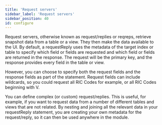 ```yaml
---
title: 'Request servers'
sidebar_label: 'Request servers'
sidebar_position: 40
id: configure
---
```


Request servers, otherwise known as request/replies or reqreps, retrieve snapshot data from a table or a view. They then make the data available to the UI.
By default, a requestReply uses the metadata of the target index or table to specify which field or fields are requested and which field or fields are returned in the response. The request will be the primary key, and the response provides every field in the table or view.

However, you can choose to specify both the request fields and the response fields as part of the statement. Request fields can include wildcards, so you could request all RIC Codes for example, or all RIC Codes beginning with V.

You can define complex (or custom) request/replies. This is useful, for example, if you want to request data from a number of different tables and views that are not related. By nesting and joining all the relevant data in your requestReply statement, you are creating your own metadata for the request/reply, so it can then be used anywhere in the module.